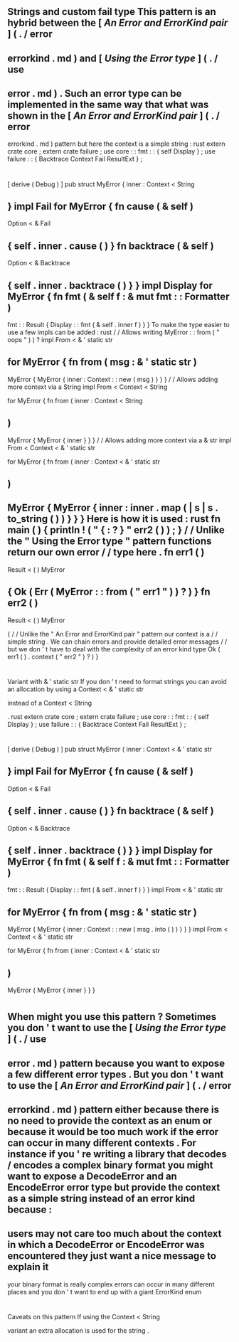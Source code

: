 #
Strings
and
custom
fail
type
This
pattern
is
an
hybrid
between
the
[
_An
Error
and
ErrorKind
pair_
]
(
.
/
error
-
errorkind
.
md
)
and
[
_Using
the
Error
type_
]
(
.
/
use
-
error
.
md
)
.
Such
an
error
type
can
be
implemented
in
the
same
way
that
what
was
shown
in
the
[
_An
Error
and
ErrorKind
pair_
]
(
.
/
error
-
errorkind
.
md
)
pattern
but
here
the
context
is
a
simple
string
:
rust
extern
crate
core
;
extern
crate
failure
;
use
core
:
:
fmt
:
:
{
self
Display
}
;
use
failure
:
:
{
Backtrace
Context
Fail
ResultExt
}
;
#
[
derive
(
Debug
)
]
pub
struct
MyError
{
inner
:
Context
<
String
>
}
impl
Fail
for
MyError
{
fn
cause
(
&
self
)
-
>
Option
<
&
Fail
>
{
self
.
inner
.
cause
(
)
}
fn
backtrace
(
&
self
)
-
>
Option
<
&
Backtrace
>
{
self
.
inner
.
backtrace
(
)
}
}
impl
Display
for
MyError
{
fn
fmt
(
&
self
f
:
&
mut
fmt
:
:
Formatter
)
-
>
fmt
:
:
Result
{
Display
:
:
fmt
(
&
self
.
inner
f
)
}
}
To
make
the
type
easier
to
use
a
few
impls
can
be
added
:
rust
/
/
Allows
writing
MyError
:
:
from
(
"
oops
"
)
)
?
impl
From
<
&
'
static
str
>
for
MyError
{
fn
from
(
msg
:
&
'
static
str
)
-
>
MyError
{
MyError
{
inner
:
Context
:
:
new
(
msg
)
}
}
}
/
/
Allows
adding
more
context
via
a
String
impl
From
<
Context
<
String
>
>
for
MyError
{
fn
from
(
inner
:
Context
<
String
>
)
-
>
MyError
{
MyError
{
inner
}
}
}
/
/
Allows
adding
more
context
via
a
&
str
impl
From
<
Context
<
&
'
static
str
>
>
for
MyError
{
fn
from
(
inner
:
Context
<
&
'
static
str
>
)
-
>
MyError
{
MyError
{
inner
:
inner
.
map
(
|
s
|
s
.
to_string
(
)
)
}
}
}
Here
is
how
it
is
used
:
rust
fn
main
(
)
{
println
!
(
"
{
:
?
}
"
err2
(
)
)
;
}
/
/
Unlike
the
"
Using
the
Error
type
"
pattern
functions
return
our
own
error
/
/
type
here
.
fn
err1
(
)
-
>
Result
<
(
)
MyError
>
{
Ok
(
Err
(
MyError
:
:
from
(
"
err1
"
)
)
?
)
}
fn
err2
(
)
-
>
Result
<
(
)
MyError
>
{
/
/
Unlike
the
"
An
Error
and
ErrorKind
pair
"
pattern
our
context
is
a
/
/
simple
string
.
We
can
chain
errors
and
provide
detailed
error
messages
/
/
but
we
don
'
t
have
to
deal
with
the
complexity
of
an
error
kind
type
Ok
(
err1
(
)
.
context
(
"
err2
"
)
?
)
}
#
#
Variant
with
&
'
static
str
If
you
don
'
t
need
to
format
strings
you
can
avoid
an
allocation
by
using
a
Context
<
&
'
static
str
>
instead
of
a
Context
<
String
>
.
rust
extern
crate
core
;
extern
crate
failure
;
use
core
:
:
fmt
:
:
{
self
Display
}
;
use
failure
:
:
{
Backtrace
Context
Fail
ResultExt
}
;
#
[
derive
(
Debug
)
]
pub
struct
MyError
{
inner
:
Context
<
&
'
static
str
>
}
impl
Fail
for
MyError
{
fn
cause
(
&
self
)
-
>
Option
<
&
Fail
>
{
self
.
inner
.
cause
(
)
}
fn
backtrace
(
&
self
)
-
>
Option
<
&
Backtrace
>
{
self
.
inner
.
backtrace
(
)
}
}
impl
Display
for
MyError
{
fn
fmt
(
&
self
f
:
&
mut
fmt
:
:
Formatter
)
-
>
fmt
:
:
Result
{
Display
:
:
fmt
(
&
self
.
inner
f
)
}
}
impl
From
<
&
'
static
str
>
for
MyError
{
fn
from
(
msg
:
&
'
static
str
)
-
>
MyError
{
MyError
{
inner
:
Context
:
:
new
(
msg
.
into
(
)
)
}
}
}
impl
From
<
Context
<
&
'
static
str
>
>
for
MyError
{
fn
from
(
inner
:
Context
<
&
'
static
str
>
)
-
>
MyError
{
MyError
{
inner
}
}
}
#
#
When
might
you
use
this
pattern
?
Sometimes
you
don
'
t
want
to
use
the
[
_Using
the
Error
type_
]
(
.
/
use
-
error
.
md
)
pattern
because
you
want
to
expose
a
few
different
error
types
.
But
you
don
'
t
want
to
use
the
[
_An
Error
and
ErrorKind
pair_
]
(
.
/
error
-
errorkind
.
md
)
pattern
either
because
there
is
no
need
to
provide
the
context
as
an
enum
or
because
it
would
be
too
much
work
if
the
error
can
occur
in
many
different
contexts
.
For
instance
if
you
'
re
writing
a
library
that
decodes
/
encodes
a
complex
binary
format
you
might
want
to
expose
a
DecodeError
and
an
EncodeError
error
type
but
provide
the
context
as
a
simple
string
instead
of
an
error
kind
because
:
-
users
may
not
care
too
much
about
the
context
in
which
a
DecodeError
or
EncodeError
was
encountered
they
just
want
a
nice
message
to
explain
it
-
your
binary
format
is
really
complex
errors
can
occur
in
many
different
places
and
you
don
'
t
want
to
end
up
with
a
giant
ErrorKind
enum
#
#
Caveats
on
this
pattern
If
using
the
Context
<
String
>
variant
an
extra
allocation
is
used
for
the
string
.
